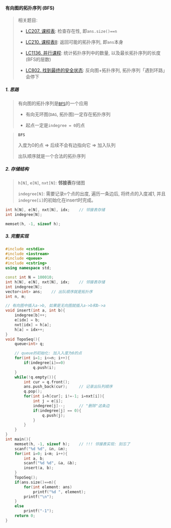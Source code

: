 #### 有向图的拓扑序列 (BFS)

> 相关题目:
> - [LC207. 课程表](/workspace/207.%E8%AF%BE%E7%A8%8B%E8%A1%A8.cpp): 检查存在性, 即`ans.size()==n`
> 
> - [LC210. 课程表II](/workspace/210.%E8%AF%BE%E7%A8%8B%E8%A1%A8-ii.cpp): 返回可能的拓扑序列, 即`ans`本身
>
> - [LC1136. 并行课程](/workspace/1136.%20%E5%B9%B6%E8%A1%8C%E8%AF%BE%E7%A8%8B.cpp): 统计拓扑序列中的数量, 以及最长拓扑序列的长度(BFS的层数)
> 
> - [LC802. 找到最终的安全状态](/workspace/802.%E6%89%BE%E5%88%B0%E6%9C%80%E7%BB%88%E7%9A%84%E5%AE%89%E5%85%A8%E7%8A%B6%E6%80%81.cpp): 反向图+拓扑序列, 拓扑序列「遇到环路」会停下

##### 1. 思路
> 有向图的拓扑序列是[`BFS`](/acwing/Section%203/4_%E5%9B%BE%E4%B8%AD%E7%82%B9%E7%9A%84%E5%B1%82%E6%AC%A1_BFS.cpp)的一个应用
> 
> - 有向无环图(`DAG`, 拓扑图)一定存在拓扑序列
> 
> - 起点一定是`indegree = 0`的点

> **`BFS`**
> 
> 入度为0的点 => 后续不会有边指向它 => 加入队列
>
> 出队顺序就是一个合法的拓扑序列

##### 2. 存储结构
> `h[N]`, `e[N]`, `nxt[N]`: **邻接表**存储图
> 
> `indegree[N]`: 需要记录`n`个点的出度, 遍历一条边后, 将终点的入度减1, 并且`indegree[i]`的初始化在insert时完成。
```CPP
int h[N], e[N], nxt[N], idx;    // 邻接表存储
int indegree[N];

memset(h, -1, sizeof h);
```

##### 3. 完整实现
```CPP
#include <cstdio>
#include <iostream>
#include <queue>
#include <cstring>
using namespace std;

const int N = 100010;
int h[N], e[N], nxt[N], idx;    // 邻接表存储
int indegree[N];
vector<int> ans;    // 出队顺序就是拓扑序
int n, m;

// 有向图中插入a->b, 如果是无向图就插入a->b和b->a
void insert(int a, int b){
    indegree[b]++;
    e[idx] = b;
    nxt[idx] = h[a];
    h[a] = idx++;
}
void TopoSeq(){
    queue<int> q;

    // queue的初始化: 加入入度为0的点
    for(int i=1; i<=n; i++){
        if(indegree[i]==0)
            q.push(i);
    }
    while(!q.empty()){
        int cur = q.front();
        ans.push_back(cur);     // 记录出队列顺序
        q.pop();
        for(int i=h[cur]; i!=-1; i=nxt[i]){
            int j = e[i];
            indegree[j]--;      // "删除"这条边
            if(indegree[j] == 0){
                q.push(j);
            }
        }
    }
}
int main(){
    memset(h, -1, sizeof h);    // !!! 邻接表实现: 别忘了
    scanf("%d %d", &n, &m);
    for(int i=0; i<m; i++){
        int a, b;
        scanf("%d %d", &a, &b);
        insert(a, b);
    }
    TopoSeq();
    if(ans.size()==n){
        for(int element: ans)
            printf("%d ", element);
        printf("\n");
    }
    else
        printf("-1");
    return 0;
}
```